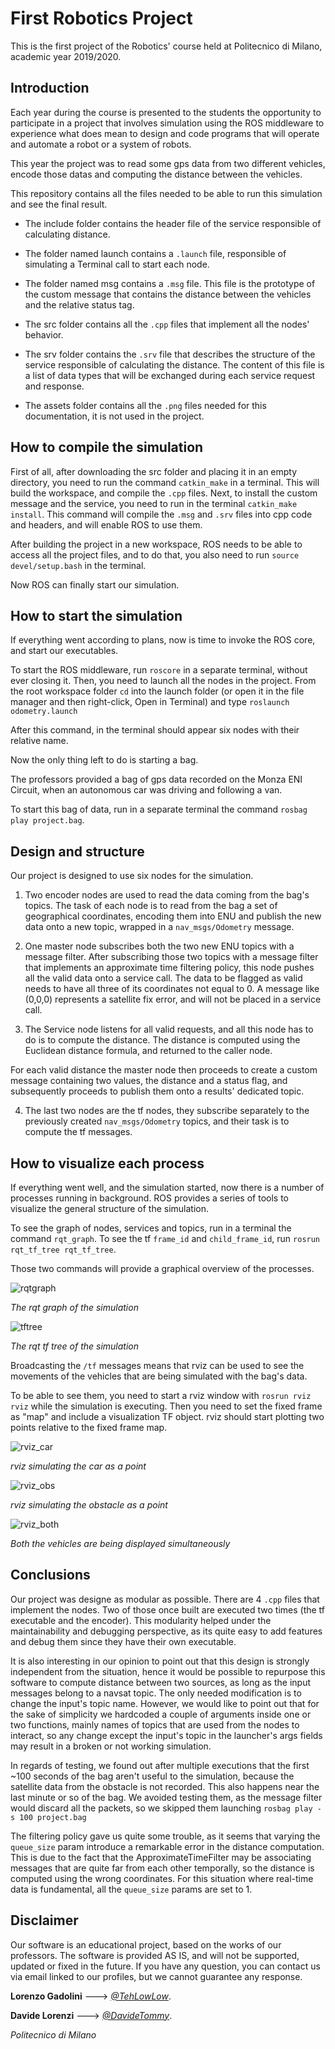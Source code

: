 

# First Robotics Project


This is the first project of the Robotics' course held at Politecnico di Milano,
academic year 2019/2020.

## Introduction

Each year during the course is presented to the students the opportunity to
participate in a project that involves simulation using the ROS middleware to experience what does mean to design and code programs that will operate and automate a robot or a system of robots.

This year the project was to read some gps data from two different vehicles, encode those datas and computing the distance between the vehicles.

This repository contains all the files needed to be able to run this simulation and see the final result.

- The include folder contains the header file of the service responsible of calculating distance.

- The folder named launch contains a `.launch` file, responsible of simulating a Terminal call to start each node.

- The folder named msg contains a `.msg` file. This file is the prototype of the custom message that contains the distance between the vehicles and the
relative status tag.

- The src folder contains all the `.cpp` files that implement all the nodes' behavior.

- The srv folder contains the `.srv` file that describes the structure of the service responsible of calculating the distance. The content of this file is a list of data types that  will be exchanged during each service request and response.

- The assets folder contains all the `.png` files needed for this documentation, it is not used in the project.


## How to compile the simulation

First of all, after downloading the src folder and placing it in an empty directory, you need to run the command `catkin_make` in a terminal.
This will build the workspace, and compile the `.cpp` files.
Next, to install the custom message and the service, you need to run in the terminal `catkin_make install`. This command will compile the `.msg` and `.srv` files
into cpp code and headers, and will enable ROS to use them.

After building the project in a new workspace, ROS needs to be able to access all the project files, and to do that, you also need to run `source devel/setup.bash` in the terminal.

Now ROS can finally start our simulation.

## How to start the simulation  

If everything went according to plans, now is time to invoke the ROS core, and start our executables.

To start the ROS middleware, run `roscore` in a separate terminal, without ever closing it.
Then, you need to launch all the nodes in the project. From the root workspace folder `cd` into the launch folder (or open it in the file manager and then right-click, Open in Terminal) and type
`roslaunch odometry.launch`

After this command, in the terminal should appear six nodes with their relative name.

Now the only thing left to do is starting a bag.

The professors provided a bag of gps data recorded on the Monza ENI Circuit, when an autonomous car was driving and following a van.

To start this bag of data, run in a separate terminal the command `rosbag play project.bag`.


## Design and structure

Our project is designed to use six nodes for the simulation.

1. Two encoder nodes are used to read the data coming from the bag's topics. The task of each node is to read from the bag a set of geographical coordinates, encoding them into ENU
and publish the new data onto a new topic, wrapped in a `nav_msgs/Odometry` message.

2. One master node subscribes both the two new ENU topics with a message filter. After subscribing those two topics with a message filter that implements an approximate time filtering policy, this node
pushes all the valid data onto a service call. The data to be flagged as valid needs to have all three of its coordinates not equal to 0. A message like (0,0,0)
represents a satellite fix error, and will not be placed in a service call.

3. The Service node listens for all valid requests, and all this node has to do is to compute the distance. The distance is computed using the Euclidean distance formula, and returned to the caller node.

For each valid distance the master node then proceeds to create a custom message containing two values, the distance and a status flag, and subsequently proceeds to publish them onto a results' dedicated topic.

4. The last two nodes are the tf nodes, they subscribe separately to the previously created `nav_msgs/Odometry` topics, and their task is to compute the tf messages.



## How to visualize each process

If everything went well, and the simulation started, now there is a number of processes running in background. ROS provides a series of tools to visualize the general structure of the simulation.

To see the graph of nodes, services and topics, run in a terminal the command `rqt_graph`.
To see the tf `frame_id` and `child_frame_id`, run `rosrun rqt_tf_tree rqt_tf_tree`.

Those two commands will provide a graphical overview of the processes.

 ![rqtgraph](/assets/rqt_graph.png)

 *The rqt graph of the simulation*

 ![tftree](/assets/tf_tree.png)

 *The rqt tf tree of the simulation*



Broadcasting the `/tf` messages means that rviz can be used to see the movements of the vehicles that are being simulated with the bag's data.

To be able to see them, you need to start a rviz window with `rosrun rviz rviz` while the simulation is executing. Then you need to set the fixed frame as "map" and include a visualization TF object. rviz should start plotting two points relative to the fixed frame map.


![rviz_car](/assets/rviz_car.png)

*rviz simulating the car as a point*

![rviz_obs](/assets/rviz_obs.png)

*rviz simulating the obstacle as a point*

![rviz_both](/assets/rviz_both.png)

*Both the vehicles are being displayed simultaneously*



## Conclusions



Our project was designe as modular as possible. There are 4 `.cpp` files that implement the nodes. Two of those once built are executed two times (the tf executable and the encoder).
This modularity helped under the maintainability and debugging perspective, as its quite easy to add features and debug them since they have their own executable.

It is also interesting in our opinion to point out that this design is strongly independent from the situation, hence it would be possible to repurpose this software to compute distance between two sources, as long as the input messages belong to a navsat topic. The only needed modification is to change the input's topic name. However, we would like to point out that for the sake of simplicity we hardcoded a couple of arguments inside one or two functions, mainly names of topics  that are used from the nodes to interact, so any change except the input's topic in the launcher's args fields may result in a broken or not working simulation.

In regards of testing, we found out after multiple executions that the first ~100 seconds of the bag aren't useful to the simulation, because the satellite data from the obstacle is not recorded.
This also happens near the last minute or so of the bag. We avoided testing them, as the message filter would discard all the packets, so we skipped them launching
`rosbag play -s 100 project.bag`

The filtering policy gave us quite some trouble, as it seems that varying the `queue_size` param introduce a remarkable error in the distance computation. This is due to the fact that the ApproximateTimeFilter may be associating messages that are quite far from each other temporally, so the distance is computed using the wrong coordinates. For this situation where real-time data is fundamental, all the `queue_size` params are set to 1.


## Disclaimer

Our software is an educational project, based on the works of our professors. The software is provided AS IS, and will not be supported, updated or fixed in the future. If you have any question, you can contact us via email linked to our profiles, but we cannot guarantee any response.


**Lorenzo Gadolini** ---> *[@TehLowLow](https://github.com/TehLowLow)*.

**Davide Lorenzi** --->   *[@DavideTommy](https://github.com/DavideTommy)*.


*Politecnico di Milano*

